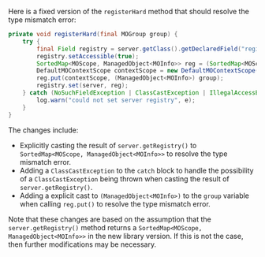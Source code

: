 Here is a fixed version of the `registerHard` method that should resolve the type mismatch error:

```java
private void registerHard(final MOGroup group) {
    try {
        final Field registry = server.getClass().getDeclaredField("registry");
        registry.setAccessible(true);
        SortedMap<MOScope, ManagedObject<MOInfo>> reg = (SortedMap<MOScope, ManagedObject<MOInfo>>) server.getRegistry();
        DefaultMOContextScope contextScope = new DefaultMOContextScope(new OctetString(""), group.getScope());
        reg.put(contextScope, (ManagedObject<MOInfo>) group);
        registry.set(server, reg);
    } catch (NoSuchFieldException | ClassCastException | IllegalAccessException e) {
        log.warn("could not set server registry", e);
    }
}
```

The changes include:

* Explicitly casting the result of `server.getRegistry()` to `SortedMap<MOScope, ManagedObject<MOInfo>>` to resolve the type mismatch error.
* Adding a `ClassCastException` to the `catch` block to handle the possibility of a `ClassCastException` being thrown when casting the result of `server.getRegistry()`.
* Adding a explicit cast to `(ManagedObject<MOInfo>)` to the `group` variable when calling `reg.put()` to resolve the type mismatch error.

Note that these changes are based on the assumption that the `server.getRegistry()` method returns a `SortedMap<MOScope, ManagedObject<MOInfo>>` in the new library version. If this is not the case, then further modifications may be necessary.